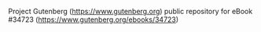 Project Gutenberg (https://www.gutenberg.org) public repository for eBook #34723 (https://www.gutenberg.org/ebooks/34723)
